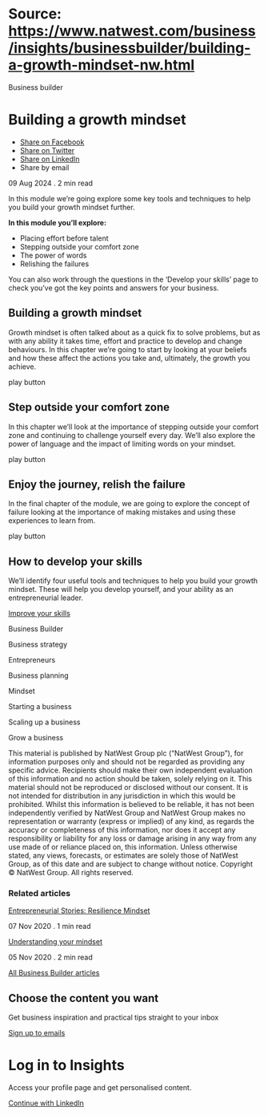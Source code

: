 # Source: https://www.natwest.com/business/insights/businessbuilder/building-a-growth-mindset-nw.html

Business builder

# Building a growth mindset

* [Share on Facebook ](https://www.facebook.com/sharer/sharer.php?u=https://www.natwest.com/business/insights/businessbuilder/building-a-growth-mindset-nw.html)
* [Share on Twitter ](https://www.twitter.com/share?url=https://www.natwest.com/business/insights/businessbuilder/building-a-growth-mindset-nw.html)
* [Share on LinkedIn ](http://www.linkedin.com/shareArticle?mini=true&url=https://www.natwest.com/business/insights/businessbuilder/building-a-growth-mindset-nw.html)
* Share by email 

09 Aug 2024
. 2 min read

In this module we’re going explore some key tools and techniques to help you build your growth mindset further.

**In this module you’ll explore:**

* Placing effort before talent
* Stepping outside your comfort zone
* The power of words
* Relishing the failures

You can also work through the questions in the ‘Develop your skills’ page to check you’ve got the key points and answers for your business.

## Building a growth mindset

Growth mindset is often talked about as a quick fix to solve problems, but as with any ability it takes time, effort and practice to develop and change behaviours. In this chapter we’re going to start by looking at your beliefs and how these affect the actions you take and, ultimately, the growth you achieve.

play button

## Step outside your comfort zone

In this chapter we’ll look at the importance of stepping outside your comfort zone and continuing to challenge yourself every day. We’ll also explore the power of language and the impact of limiting words on your mindset.

play button

## Enjoy the journey, relish the failure

In the final chapter of the module, we are going to explore the concept of failure looking at the importance of making mistakes and using these experiences to learn from.

play button

## How to develop your skills

We’ll identify four useful tools and techniques to help you build your growth mindset. These will help you develop yourself, and your ability as an entrepreneurial leader.

[Improve your skills](https://www.natwest.com/business/insights/businessbuilder/building-a-growth-mindset-nw/develop-your-skills.html)

Business Builder

Business strategy

Entrepreneurs

Business planning

Mindset

Starting a business

Scaling up a business

Grow a business

This material is published by NatWest Group plc (“NatWest Group”), for information purposes only and should not be regarded as providing any specific advice. Recipients should make their own independent evaluation of this information and no action should be taken, solely relying on it. This material should not be reproduced or disclosed without our consent. It is not intended for distribution in any jurisdiction in which this would be prohibited. Whilst this information is believed to be reliable, it has not been independently verified by NatWest Group and NatWest Group makes no representation or warranty (express or implied) of any kind, as regards the accuracy or completeness of this information, nor does it accept any responsibility or liability for any loss or damage arising in any way from any use made of or reliance placed on, this information. Unless otherwise stated, any views, forecasts, or estimates are solely those of NatWest Group, as of this date and are subject to change without notice. Copyright © NatWest Group. All rights reserved.

### Related articles

[Entrepreneurial Stories: Resilience Mindset](https://www.natwest.com/content/natwest_com/en_uk/business/insights/businessbuilder/entrepreneurial-stories-resilience-mindset-nw.html)

07 Nov 2020 . 1 min read

[Understanding your mindset](https://www.natwest.com/content/natwest_com/en_uk/business/insights/businessbuilder/understanding-your-mindset-nw.html)

05 Nov 2020 . 2 min read

[All Business Builder articles](https://www.natwest.com/business/insights/businessbuilder.html "All Business Builder articles")

## Choose the content you want

Get business inspiration and practical tips straight to your inbox

[Sign up to emails](https://www.natwest.com/business/insights/email-preferences/subscribe.html)

# Log in to Insights

Access your profile page and get personalised content.

[Continue with LinkedIn](https://www.natwest.com/j_security_check?configid=linkedin-NatWest)